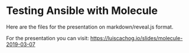 # Testing Ansible with Molecule

Here are the files for the presentation on markdown/reveal.js format.

For the presentation you can visit:
https://luiscachog.io/slides/molecule-2019-03-07
